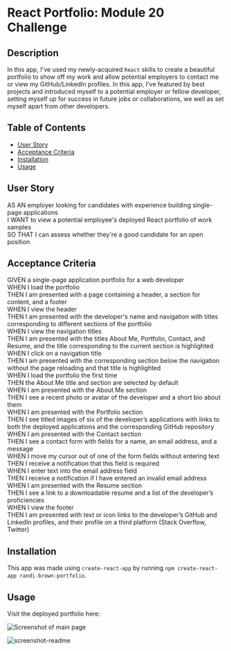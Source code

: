 # React Portfolio: Module 20 Challenge

## Description

In this app, I've used my newly-acquired `React` skills to create a beautiful portfolio to show off my work and allow potential employers to contact me or view my GitHub/LinkedIn profiles. In this app, I've featured by best projects and introduced myself to a potential employer or fellow developer, setting myself up for success in future jobs or collaborations, we well as set myself apart from other developers.

## Table of Contents

- [User Story](#user-story)
- [Acceptance Criteria](#acceptance-criteria)
- [Installation](#installation)
- [Usage](#usage)

## User Story

AS AN employer looking for candidates with experience building single-page applications  
I WANT to view a potential employee's deployed React portfolio of work samples  
SO THAT I can assess whether they're a good candidate for an open position  

## Acceptance Criteria

GIVEN a single-page application portfolio for a web developer  
WHEN I load the portfolio  
THEN I am presented with a page containing a header, a section for content, and a footer  
WHEN I view the header  
THEN I am presented with the developer's name and navigation with titles corresponding to different sections of the portfolio  
WHEN I view the navigation titles  
THEN I am presented with the titles About Me, Portfolio, Contact, and Resume, and the title corresponding to the current section is highlighted  
WHEN I click on a navigation title  
THEN I am presented with the corresponding section below the navigation without the page reloading and that title is highlighted  
WHEN I load the portfolio the first time  
THEN the About Me title and section are selected by default  
WHEN I am presented with the About Me section  
THEN I see a recent photo or avatar of the developer and a short bio about them  
WHEN I am presented with the Portfolio section  
THEN I see titled images of six of the developer’s applications with links to both the deployed applications and the corresponding GitHub repository  
WHEN I am presented with the Contact section  
THEN I see a contact form with fields for a name, an email address, and a message  
WHEN I move my cursor out of one of the form fields without entering text  
THEN I receive a notification that this field is required  
WHEN I enter text into the email address field  
THEN I receive a notification if I have entered an invalid email address  
WHEN I am presented with the Resume section  
THEN I see a link to a downloadable resume and a list of the developer’s proficiencies  
WHEN I view the footer  
THEN I am presented with text or icon links to the developer’s GitHub and LinkedIn profiles, and their profile on a third platform (Stack Overflow, Twitter)  

## Installation

This app was made using `create-react-app` by running `npm create-react-app randi-brown-portfolio`.  

## Usage

Visit the deployed portfolio here:  

![Screenshot of main page](randi-brown-portfolio/public/screenshot-readme.png)

![screenshot-readme](https://github.com/randirose/randi-brown-portfolio/assets/128757891/7da27af2-f3d4-4602-bbe0-975855898674)


